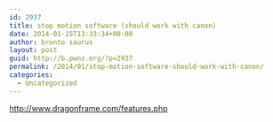 ```yaml
---
id: 2937
title: stop motion software (should work with canon)
date: 2014-01-15T13:33:34+00:00
author: bronto saurus
layout: post
guid: http://b.pwnz.org/?p=2937
permalink: /2014/01/stop-motion-software-should-work-with-canon/
categories:
  - Uncategorized
---
```

<http://www.dragonframe.com/features.php>